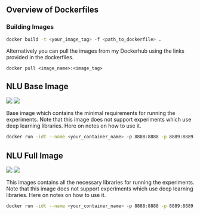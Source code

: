 ## Overview of Dockerfiles

### Building Images
```bash
docker build -t <your_image_tag> -f <path_to_dockerfile> .
```

Alternatively you can pull the images from my Dockerhub using the links provided in the dockerfiles.
```
docker pull <image_name>:<image_tag>
```

## NLU Base Image
[![](https://images.microbadger.com/badges/image/msaffarm/rasa_nlu.svg)](https://microbadger.com/images/msaffarm/rasa_nlu "Deep enough ?!")
[![](https://images.microbadger.com/badges/version/msaffarm/rasa_nlu.svg)](https://microbadger.com/images/msaffarm/rasa_nlu "We'll keep it updated!")

Base image which contains the minimal requirements for running the experiments. Note that this image does not support experiments which use deep learning libraries. Here on notes on how to use it.

```bash
docker run -idt --name <your_container_name> -p 8888:8888 -p 8889:8889 -p 5000:5000 -v "$PWD":/home/jovyan/work <docker_image_name>:<docker_image_tag>
```


## NLU Full Image
[![](https://images.microbadger.com/badges/image/msaffarm/rasa_nlu.svg)](https://microbadger.com/images/msaffarm/rasa_nlu "Deep enough ?!")
[![](https://images.microbadger.com/badges/version/msaffarm/rasa_nlu.svg)](https://microbadger.com/images/msaffarm/rasa_nlu "We'll keep it updated!")

This images contains all the necessary libraries for running the experiments. Note that this image does not support experiments which use deep learning libraries. Here on notes on how to use it.

```bash
docker run -idt --name <your_container_name> -p 8888:8888 -p 8889:8889 -p 5000:5000 -v "$PWD":/home/jovyan/work <docker_image_name>:<docker_image_tag>
```